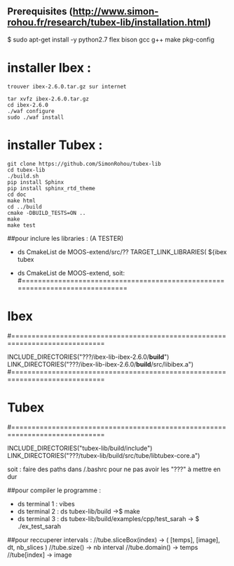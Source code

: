 ## Prerequisites (http://www.simon-rohou.fr/research/tubex-lib/installation.html)


$ sudo apt-get install -y python2.7 flex bison gcc g++ make pkg-config

# installer Ibex :
	trouver ibex-2.6.0.tar.gz sur internet

	tar xvfz ibex-2.6.0.tar.gz
	cd ibex-2.6.0
	./waf configure
	sudo ./waf install
	
# installer Tubex :
	git clone https://github.com/SimonRohou/tubex-lib
	cd tubex-lib
	./build.sh
	pip install Sphinx
	pip install sphinx_rtd_theme
	cd doc
	make html
	cd ../build
	cmake -DBUILD_TESTS=ON ..
	make
	make test

##pour inclure les libraries : (A TESTER) 

- ds CmakeList de MOOS-extend/src/??
	TARGET_LINK_LIBRARIES( ${ibex tubex
							

- ds CmakeList de MOOS-extend, soit:
#=============================================================================
# Ibex
#=============================================================================

INCLUDE_DIRECTORIES("???/ibex-lib-ibex-2.6.0/__build__")
LINK_DIRECTORIES("???/ibex-lib-ibex-2.6.0/__build__/src/libibex.a")
#=============================================================================
# Tubex
#=============================================================================

INCLUDE_DIRECTORIES("tubex-lib/build/include")
LINK_DIRECTORIES("???/tubex-lib/build/src/tube/libtubex-core.a")

soit : faire des paths dans /.bashrc pour ne pas avoir les "???" à mettre en dur


##pour compiler le programme : 
- ds terminal 1 : vibes
- ds terminal 2 : ds tubex-lib/build ->$ make
- ds terminal 3 : ds tubex-lib/build/examples/cpp/test_sarah -> $ ./ex_test_sarah


##pour reccuperer intervals :
   //tube.sliceBox(index) -> ( [temps], [image], dt, nb_slices )
   //tube.size() -> nb interval
   //tube.domain() -> temps
   //tube[index] -> image
